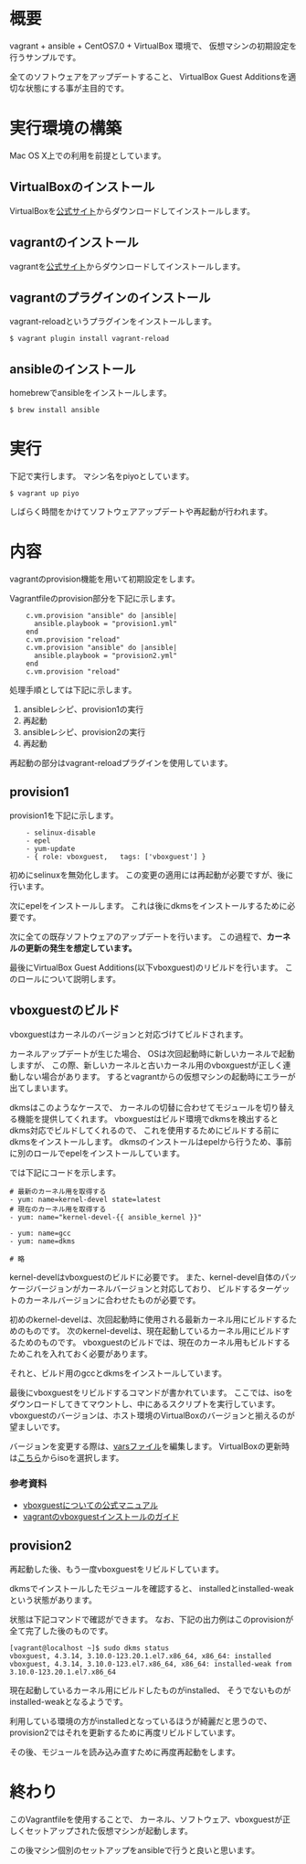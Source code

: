 # 概要

vagrant + ansible + CentOS7.0 + VirtualBox 環境で、
仮想マシンの初期設定を行うサンプルです。

全てのソフトウェアをアップデートすること、
VirtualBox Guest Additionsを適切な状態にする事が主目的です。

# 実行環境の構築

Mac OS X上での利用を前提としています。

## VirtualBoxのインストール

VirtualBoxを[公式サイト](https://www.virtualbox.org/)からダウンロードしてインストールします。

## vagrantのインストール

vagrantを[公式サイト](https://www.vagrantup.com/)からダウンロードしてインストールします。

## vagrantのプラグインのインストール

vagrant-reloadというプラグインをインストールします。

~~~
$ vagrant plugin install vagrant-reload
~~~

## ansibleのインストール

homebrewでansibleをインストールします。

~~~
$ brew install ansible
~~~


# 実行

下記で実行します。
マシン名をpiyoとしています。

~~~
$ vagrant up piyo
~~~

しばらく時間をかけてソフトウェアアップデートや再起動が行われます。


# 内容

vagrantのprovision機能を用いて初期設定をします。

Vagrantfileのprovision部分を下記に示します。

~~~
    c.vm.provision "ansible" do |ansible|
      ansible.playbook = "provision1.yml"
    end
    c.vm.provision "reload"
    c.vm.provision "ansible" do |ansible|
      ansible.playbook = "provision2.yml"
    end
    c.vm.provision "reload"
~~~

処理手順としては下記に示します。

1. ansibleレシピ、provision1の実行
2. 再起動
3. ansibleレシピ、provision2の実行
4. 再起動

再起動の部分はvagrant-reloadプラグインを使用しています。

## provision1

provision1を下記に示します。

~~~
    - selinux-disable
    - epel
    - yum-update
    - { role: vboxguest,   tags: ['vboxguest'] }
~~~

初めにselinuxを無効化します。
この変更の適用には再起動が必要ですが、後に行います。

次にepelをインストールします。
これは後にdkmsをインストールするために必要です。

次に全ての既存ソフトウェアのアップデートを行います。
この過程で、**カーネルの更新の発生を想定しています。**

最後にVirtualBox Guest Additions(以下vboxguest)のリビルドを行います。
このロールについて説明します。

## vboxguestのビルド

vboxguestはカーネルのバージョンと対応づけてビルドされます。

カーネルアップデートが生じた場合、
OSは次回起動時に新しいカーネルで起動しますが、
この際、新しいカーネルと古いカーネル用のvboxguestが正しく連動しない場合があります。
するとvagrantからの仮想マシンの起動時にエラーが出てしまいます。

dkmsはこのようなケースで、
カーネルの切替に合わせてモジュールを切り替える機能を提供してくれます。
vboxguestはビルド環境でdkmsを検出するとdkms対応でビルドしてくれるので、
これを使用するためにビルドする前にdkmsをインストールします。
dkmsのインストールはepelから行うため、事前に別のロールでepelをインストールしています。

では下記にコードを示します。

~~~
# 最新のカーネル用を取得する
- yum: name=kernel-devel state=latest
# 現在のカーネル用を取得する
- yum: name="kernel-devel-{{ ansible_kernel }}"

- yum: name=gcc
- yum: name=dkms

# 略
~~~

kernel-develはvboxguestのビルドに必要です。
また、kernel-devel自体のパッケージバージョンがカーネルバージョンと対応しており、
ビルドするターゲットのカーネルバージョンに合わせたものが必要です。

初めのkernel-develは、次回起動時に使用される最新カーネル用にビルドするためのものです。
次のkernel-develは、現在起動しているカーネル用にビルドするためのものです。
vboxguestのビルドでは、現在のカーネル用もビルドするためこれを入れておく必要があります。

それと、ビルド用のgccとdkmsをインストールしています。

最後にvboxguestをリビルドするコマンドが書かれています。
ここでは、isoをダウンロードしてきてマウントし、中にあるスクリプトを実行しています。
vboxguestのバージョンは、ホスト環境のVirtualBoxのバージョンと揃えるのが望ましいです。

バージョンを変更する際は、[varsファイル](roles/vboxguest/vars/main.yml)を編集します。
VirtualBoxの更新時は[こちら](http://download.virtualbox.org/virtualbox/)からisoを選択します。

### 参考資料

- [vboxguestについての公式マニュアル](https://www.virtualbox.org/manual/ch04.html#idp54932560)
- [vagrantのvboxguestインストールのガイド](https://docs.vagrantup.com/v2/virtualbox/boxes.html)

## provision2

再起動した後、もう一度vboxguestをリビルドしています。

dkmsでインストールしたモジュールを確認すると、
installedとinstalled-weakという状態があります。

状態は下記コマンドで確認ができます。
なお、下記の出力例はこのprovisionが全て完了した後のものです。

~~~
[vagrant@localhost ~]$ sudo dkms status
vboxguest, 4.3.14, 3.10.0-123.20.1.el7.x86_64, x86_64: installed
vboxguest, 4.3.14, 3.10.0-123.el7.x86_64, x86_64: installed-weak from 3.10.0-123.20.1.el7.x86_64
~~~

現在起動しているカーネル用にビルドしたものがinstalled、
そうでないものがinstalled-weakとなるようです。

利用している環境の方がinstalledとなっているほうが綺麗だと思うので、
provision2ではそれを更新するために再度リビルドしています。

その後、モジュールを読み込み直すために再度再起動をします。


# 終わり

このVagrantfileを使用することで、
カーネル、ソフトウェア、vboxguestが正しくセットアップされた仮想マシンが起動します。

この後マシン個別のセットアップをansibleで行うと良いと思います。


